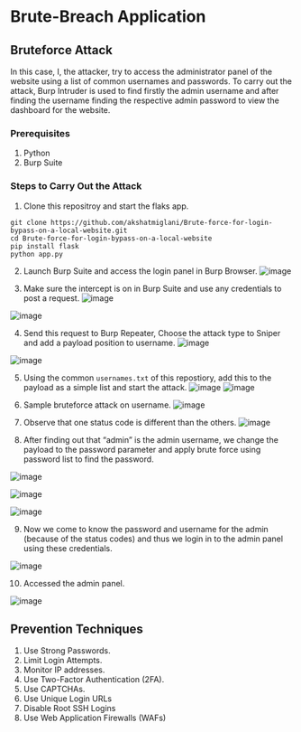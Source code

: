 # Brute-Breach Application

## Bruteforce Attack
In this case, I, the attacker, try to access the administrator panel of the website using a list of common usernames and passwords. To carry out the attack, Burp Intruder is used to find firstly the admin username and after finding the username finding the respective admin password to view the dashboard for the website.

### Prerequisites
1. Python
2. Burp Suite
   
### Steps to Carry Out the Attack

1. Clone this repositroy and start the flaks app.
```
git clone https://github.com/akshatmiglani/Brute-force-for-login-bypass-on-a-local-website.git
cd Brute-force-for-login-bypass-on-a-local-website
pip install flask
python app.py
```
2. Launch Burp Suite and access the login panel in Burp Browser.
![image](https://github.com/akshatmiglani/Brute-force-for-login-bypass-on-a-local-website/assets/120178102/509c47e6-260a-4407-81cc-5281d7ab06cb)

3. Make sure the intercept is on in Burp Suite and use any credentials to post a request.
![image](https://github.com/akshatmiglani/Brute-force-for-login-bypass-on-a-local-website/assets/120178102/24905b8e-e123-49e3-948e-7d6b3fe23448)

![image](https://github.com/akshatmiglani/Brute-force-for-login-bypass-on-a-local-website/assets/120178102/bcbb7685-51b2-4068-8807-bd019b6b077a)

4. Send this request to Burp Repeater, Choose the attack type to Sniper and add a payload position to username.
![image](https://github.com/akshatmiglani/Brute-force-for-login-bypass-on-a-local-website/assets/120178102/0fff17cc-f64a-4deb-94b4-4f22dc10c6d9)

![image](https://github.com/akshatmiglani/Brute-force-for-login-bypass-on-a-local-website/assets/120178102/203d0d32-8a0b-446d-837c-dad06789d1fa)

5. Using the common `usernames.txt` of this repostiory, add this to the payload as a simple list and start the attack.
![image](https://github.com/akshatmiglani/Brute-force-for-login-bypass-on-a-local-website/assets/120178102/fd1593f7-d692-429c-89cc-e6cab39af142)
![image](https://github.com/akshatmiglani/Brute-force-for-login-bypass-on-a-local-website/assets/120178102/9e69c6c2-12ed-472a-9170-82ebe8825a25)

6. Sample bruteforce attack on username.
![image](https://github.com/akshatmiglani/Brute-force-for-login-bypass-on-a-local-website/assets/120178102/5f6bef40-b1d6-4c37-b746-da5a8583f56c)

7. Observe that one status code is different than the others.
![image](https://github.com/akshatmiglani/Brute-force-for-login-bypass-on-a-local-website/assets/120178102/bce81bb1-efb7-42a0-85fe-d3051ec60c42)

8. After finding out that “admin” is the admin username, we change the payload to the password parameter and apply brute force using password list to find the password.

![image](https://github.com/akshatmiglani/Brute-force-for-login-bypass-on-a-local-website/assets/120178102/c1855621-f49d-43d2-b802-7bb51daa4df1)

![image](https://github.com/akshatmiglani/Brute-force-for-login-bypass-on-a-local-website/assets/120178102/53b07e39-c587-467d-ad62-5318b80a2044)

![image](https://github.com/akshatmiglani/Brute-force-for-login-bypass-on-a-local-website/assets/120178102/2d2817c0-3668-42dc-a725-619d1a3c3ab3)

9. Now we come to know the password and username for the admin (because of the status codes) and thus we login in to the admin panel using these credentials.

![image](https://github.com/akshatmiglani/Brute-force-for-login-bypass-on-a-local-website/assets/120178102/5899e8a7-1aa5-4917-b3b9-5f50999450b5)

10. Accessed the admin panel.

![image](https://github.com/akshatmiglani/Brute-force-for-login-bypass-on-a-local-website/assets/120178102/243342a6-248d-4bd2-b8c0-8d3c6feda657)

## Prevention Techniques
1. Use Strong Passwords.
2. Limit Login Attempts.
3. Monitor IP addresses.  
4. Use Two-Factor Authentication (2FA).   
5. Use CAPTCHAs.  
6. Use Unique Login URLs
7. Disable Root SSH Logins
8. Use Web Application Firewalls (WAFs)





